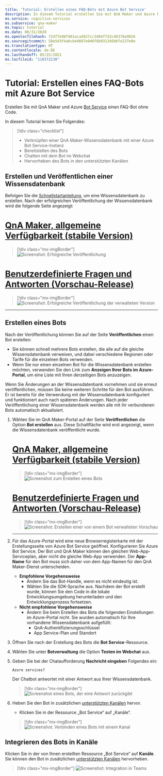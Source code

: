 ```yaml
---
title: 'Tutorial: Erstellen eines FAQ-Bots mit Azure Bot Service'
description: In diesem Tutorial erstellen Sie mit QnA Maker und Azure Bot Service einen FAQ-Bot ohne Code.
ms.service: cognitive-services
ms.subservice: qna-maker
ms.topic: tutorial
ms.date: 08/31/2020
ms.openlocfilehash: f2dffe98f401acad927cc3404ffd2c48378e9026
ms.sourcegitcommit: 58e5d3f4a6cb44607e946f6b931345b6fe237e0e
ms.translationtype: HT
ms.contentlocale: de-DE
ms.lasthandoff: 05/25/2021
ms.locfileid: "110372230"
---
```

# <a name="tutorial-create-an-faq-bot-with-azure-bot-service"></a>Tutorial: Erstellen eines FAQ-Bots mit Azure Bot Service
Erstellen Sie mit QnA Maker und Azure [Bot Service](https://azure.microsoft.com/services/bot-service/) einen FAQ-Bot ohne Code.

In diesem Tutorial lernen Sie Folgendes:

<!-- green checkmark -->
> [!div class="checklist"]
> * Verknüpfen einer QnA Maker-Wissensdatenbank mit einer Azure Bot Service-Instanz
> * Bereitstellen des Bots
> * Chatten mit dem Bot im Webchat
> * Hervorheben des Bots in den unterstützten Kanälen

## <a name="create-and-publish-a-knowledge-base"></a>Erstellen und Veröffentlichen einer Wissensdatenbank

Befolgen Sie die [Schnellstartanleitung](../Quickstarts/create-publish-knowledge-base.md), um eine Wissensdatenbank zu erstellen. Nach der erfolgreichen Veröffentlichung der Wissensdatenbank wird die folgende Seite angezeigt:

# <a name="qna-maker-ga-stable-release"></a>[QnA Maker, allgemeine Verfügbarkeit (stabile Version)](#tab/v1)

> [!div class="mx-imgBorder"]
> ![Screenshot: Erfolgreiche Veröffentlichung](../media/qnamaker-create-publish-knowledge-base/publish-knowledge-base-to-endpoint.png)

# <a name="custom-question-answering-preview-release"></a>[Benutzerdefinierte Fragen und Antworten (Vorschau-Release)](#tab/v2)

> [!div class="mx-imgBorder"]
> ![Screenshot: Erfolgreiche Veröffentlichung der verwalteten Version](../media/qnamaker-create-publish-knowledge-base/publish-knowledge-base-to-endpoint-managed.png)

---

## <a name="create-a-bot"></a>Erstellen eines Bots

Nach der Veröffentlichung können Sie auf der Seite **Veröffentlichen** einen Bot erstellen:

* Sie können schnell mehrere Bots erstellen, die alle auf die gleiche Wissensdatenbank verweisen, und dabei verschiedene Regionen oder Tarife für die einzelnen Bots verwenden.
* Wenn Sie nur einen einzelnen Bot für die Wissensdatenbank erstellen möchten, verwenden Sie den Link zum **Anzeigen Ihrer Bots im Azure-Portal**, um eine Liste mit Ihren derzeitigen Bots anzuzeigen.

Wenn Sie Änderungen an der Wissensdatenbank vornehmen und sie erneut veröffentlichen, müssen Sie keine weiteren Schritte für den Bot ausführen. Er ist bereits für die Verwendung mit der Wissensdatenbank konfiguriert und funktioniert auch nach späteren Änderungen. Nach jeder Veröffentlichung einer Wissensdatenbank werden alle mit ihr verbundenen Bots automatisch aktualisiert.

1. Wählen Sie im QnA Maker-Portal auf der Seite **Veröffentlichen** die Option **Bot erstellen** aus. Diese Schaltfläche wird erst angezeigt, wenn die Wissensdatenbank veröffentlicht wurde.

    # <a name="qna-maker-ga-stable-release"></a>[QnA Maker, allgemeine Verfügbarkeit (stabile Version)](#tab/v1)

    > [!div class="mx-imgBorder"]
    > ![Screenshot zum Erstellen eines Bots](../media/qnamaker-create-publish-knowledge-base/create-bot-from-published-knowledge-base-page.png)

    # <a name="custom-question-answering-preview-release"></a>[Benutzerdefinierte Fragen und Antworten (Vorschau-Release)](#tab/v2)

    > [!div class="mx-imgBorder"]
    > ![Screenshot: Erstellen einer von einem Bot verwalteten Vorschau](../media/qnamaker-create-publish-knowledge-base/create-bot-from-published-knowledge-base-page-managed.png)

    ---
    

1. Für das Azure-Portal wird eine neue Browserregisterkarte mit der Erstellungsseite von Azure Bot Service geöffnet. Konfigurieren Sie Azure Bot Service. Der Bot und QnA Maker können den gleichen Web-App-Serviceplan, aber nicht die gleiche Web-App verwenden. Der **App-Name** für den Bot muss sich daher von dem App-Namen für den QnA Maker-Dienst unterscheiden.

    * **Empfohlene Vorgehensweise**
        * Ändern Sie das Bot-Handle, wenn es nicht eindeutig ist.
        * Wählen Sie die SDK-Sprache aus. Nachdem der Bot erstellt wurde, können Sie den Code in die lokale Entwicklungsumgebung herunterladen und den Entwicklungsprozess fortsetzen.
    * **Nicht empfohlene Vorgehensweise**
        * Ändern Sie beim Erstellen des Bots die folgenden Einstellungen im Azure-Portal nicht. Sie wurden automatisch für Ihre vorhandene Wissensdatenbank aufgefüllt:
           * QnA-Authentifizierungsschlüssel
           * App Service-Plan und Standort


1. Öffnen Sie nach der Erstellung des Bots die **Bot Service**-Ressource.
1. Wählen Sie unter **Botverwaltung** die Option **Testen im Webchat** aus.
1. Geben Sie bei der Chataufforderung **Nachricht eingeben** Folgendes ein:

    `Azure services?`

    Der Chatbot antwortet mit einer Antwort aus Ihrer Wissensdatenbank.

    > [!div class="mx-imgBorder"]
    > ![Screenshot eines Bots, der eine Antwort zurückgibt](../media/qnamaker-create-publish-knowledge-base/test-web-chat.png)


1. Heben Sie den Bot in zusätzlichen [unterstützten Kanälen](/azure/bot-service/bot-service-manage-channels) hervor.


    - Klicken Sie in der Ressource „Bot Service“ auf „Kanäle“.

    > [!div class="mx-imgBorder"]
    > ![Screenshot: Verbinden eines Bots mit einem Kanal](../media/qnamaker-tutorial-updates/connect-with-teams.png)
    
## <a name="integrate-the-bot-with-channels"></a>Integrieren des Bots in Kanäle

Klicken Sie in der von Ihnen erstellten Ressource „Bot Service“ auf **Kanäle**. Sie können den Bot in zusätzlichen [unterstützten Kanälen](/azure/bot-service/bot-service-manage-channels) hervorheben.

   >[!div class="mx-imgBorder"]
   >![Screenshot: Integration in Teams](../media/qnamaker-tutorial-updates/connect-with-teams.png)

